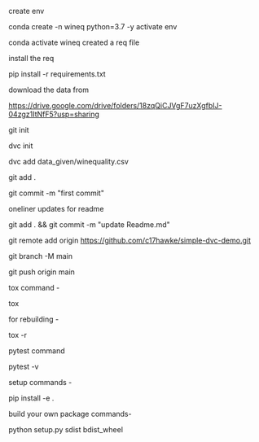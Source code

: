 create env

conda create -n wineq python=3.7 -y
activate env

conda activate wineq
created a req file

install the req

pip install -r requirements.txt

download the data from

https://drive.google.com/drive/folders/18zqQiCJVgF7uzXgfbIJ-04zgz1ItNfF5?usp=sharing

git init

dvc init 

dvc add data_given/winequality.csv

git add .

git commit -m "first commit"

oneliner updates for readme


git add . && git commit -m "update Readme.md"

git remote add origin https://github.com/c17hawke/simple-dvc-demo.git

git branch -M main

git push origin main


tox command -

tox

for rebuilding -

tox -r 

pytest command

pytest -v

setup commands -

pip install -e . 

build your own package commands-

python setup.py sdist bdist_wheel